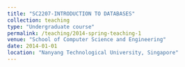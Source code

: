 ```yaml
---
title: "SC2207-INTRODUCTION TO DATABASES"
collection: teaching
type: "Undergraduate course"
permalink: /teaching/2014-spring-teaching-1
venue: "School of Computer Science and Engineering"
date: 2014-01-01
location: "Nanyang Technological University, Singapore"
---
```

